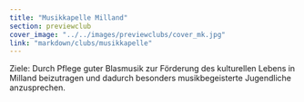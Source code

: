 ```yaml
---
title: "Musikkapelle Milland"
section: previewclub
cover_image: "../../images/previewclubs/cover_mk.jpg"
link: "markdown/clubs/musikkapelle"
---
```

Ziele: Durch Pflege guter Blasmusik zur Förderung des kulturellen Lebens in Milland beizutragen und dadurch besonders musikbegeisterte Jugendliche anzusprechen.